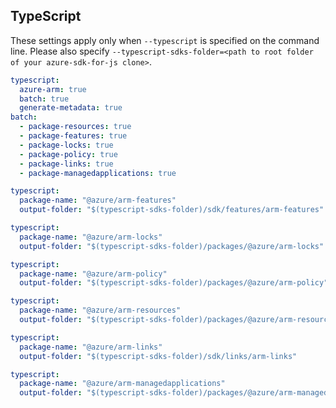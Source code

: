 ## TypeScript

These settings apply only when `--typescript` is specified on the command line.
Please also specify `--typescript-sdks-folder=<path to root folder of your azure-sdk-for-js clone>`.

```yaml $(typescript)
typescript:
  azure-arm: true
  batch: true
  generate-metadata: true
batch:
  - package-resources: true
  - package-features: true
  - package-locks: true
  - package-policy: true
  - package-links: true
  - package-managedapplications: true
```

```yaml $(typescript) && $(package-features)
typescript:
  package-name: "@azure/arm-features"
  output-folder: "$(typescript-sdks-folder)/sdk/features/arm-features"
```

```yaml $(typescript) && $(package-locks)
typescript:
  package-name: "@azure/arm-locks"
  output-folder: "$(typescript-sdks-folder)/packages/@azure/arm-locks"
```

```yaml $(typescript) && $(package-policy)
typescript:
  package-name: "@azure/arm-policy"
  output-folder: "$(typescript-sdks-folder)/packages/@azure/arm-policy"
```

```yaml $(typescript) && $(package-resources)
typescript:
  package-name: "@azure/arm-resources"
  output-folder: "$(typescript-sdks-folder)/packages/@azure/arm-resources"
```

```yaml $(typescript) && $(package-links)
typescript:
  package-name: "@azure/arm-links"
  output-folder: "$(typescript-sdks-folder)/sdk/links/arm-links"
```

```yaml $(typescript) && $(package-managedapplications)
typescript:
  package-name: "@azure/arm-managedapplications"
  output-folder: "$(typescript-sdks-folder)/packages/@azure/arm-managedapplications"
```
